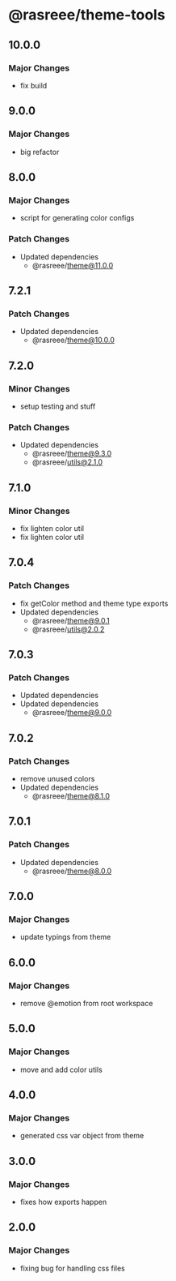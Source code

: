# @rasreee/theme-tools

## 10.0.0

### Major Changes

- fix build

## 9.0.0

### Major Changes

- big refactor

## 8.0.0

### Major Changes

- script for generating color configs

### Patch Changes

- Updated dependencies
  - @rasreee/theme@11.0.0

## 7.2.1

### Patch Changes

- Updated dependencies
  - @rasreee/theme@10.0.0

## 7.2.0

### Minor Changes

- setup testing and stuff

### Patch Changes

- Updated dependencies
  - @rasreee/theme@9.3.0
  - @rasreee/utils@2.1.0

## 7.1.0

### Minor Changes

- fix lighten color util
- fix lighten color util

## 7.0.4

### Patch Changes

- fix getColor method and theme type exports
- Updated dependencies
  - @rasreee/theme@9.0.1
  - @rasreee/utils@2.0.2

## 7.0.3

### Patch Changes

- Updated dependencies
- Updated dependencies
  - @rasreee/theme@9.0.0

## 7.0.2

### Patch Changes

- remove unused colors
- Updated dependencies
  - @rasreee/theme@8.1.0

## 7.0.1

### Patch Changes

- Updated dependencies
  - @rasreee/theme@8.0.0

## 7.0.0

### Major Changes

- update typings from theme

## 6.0.0

### Major Changes

- remove @emotion from root workspace

## 5.0.0

### Major Changes

- move and add color utils

## 4.0.0

### Major Changes

- generated css var object from theme

## 3.0.0

### Major Changes

- fixes how exports happen

## 2.0.0

### Major Changes

- fixing bug for handling css files
